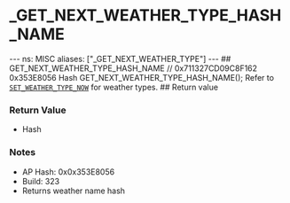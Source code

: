 # _GET_NEXT_WEATHER_TYPE_HASH_NAME

--- ns: MISC aliases: ["_GET_NEXT_WEATHER_TYPE"] --- ## GET_NEXT_WEATHER_TYPE_HASH_NAME  // 0x711327CD09C8F162 0x353E8056 Hash GET_NEXT_WEATHER_TYPE_HASH_NAME();  Refer to [`SET_WEATHER_TYPE_NOW`](#_0x29B487C359E19889) for weather types.  ## Return value

### Return Value
* Hash

### Notes
* AP Hash: 0x0x353E8056
* Build: 323
* Returns weather name hash

